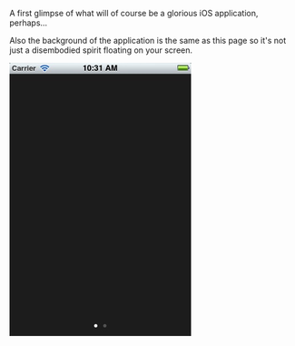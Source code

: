 A first glimpse of what will of course be a glorious iOS application, perhaps…

Also the background of the application is the same as this page so it's not just a disembodied spirit floating on your screen.

![First screen](/images/first_screen.jpeg)
